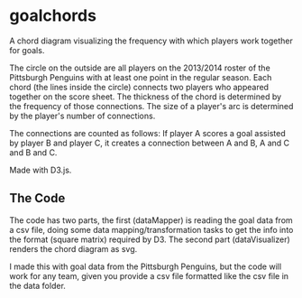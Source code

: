 # goalchords
A chord diagram visualizing the frequency with which players work together for goals.

The circle on the outside are all players on the 2013/2014 roster of the Pittsburgh Penguins with at least one point in the regular season. Each chord (the lines inside the circle) connects two players who appeared together on the score sheet. The thickness of the chord is determined by the frequency of those connections. The size of a player's arc is determined by the player's number of connections.

The connections are counted as follows: If player A scores a goal assisted by player B and player C, it creates a connection between A and B, A and C and B and C.

Made with D3.js.

## The Code
The code has two parts, the first (dataMapper) is reading the goal data from a csv file, doing some data mapping/transformation tasks to get the info into the format (square matrix) required by D3. The second part (dataVisualizer) renders the chord diagram as svg.

I made this with goal data from the Pittsburgh Penguins, but the code will work for any team, given you provide a csv file formatted like the csv file in the data folder.
